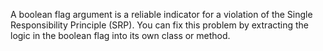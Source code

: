 A boolean flag argument is a reliable indicator for a violation of the Single Responsibility Principle (SRP). You can fix this problem by extracting the logic in the boolean flag into its own class or method.

